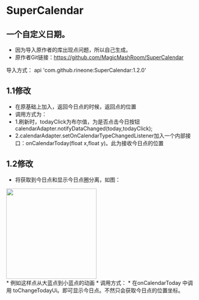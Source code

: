 # SuperCalendar
## 一个自定义日期。
* 因为导入原作者的库出现点问题，所以自己生成。
* 原作者Git链接：https://github.com/MagicMashRoom/SuperCalendar

导入方式：
   api 'com.github.rineone:SuperCalendar:1.2.0'
## 1.1修改

* 在原基础上加入，返回今日点的时候，返回点的位置
* 调用方式为：
* 1.刷新时，todayClick为布尔值，为是否点击今日按钮 calendarAdapter.notifyDataChanged(today,todayClick);
* 2.calendarAdapter.setOnCalendarTypeChangedListener加入一个内部接口：onCalendarToday(float x,float y)。此为接收今日点的位置

## 1.2修改
 * 将获取到今日点和显示今日点圈分离，如图：
<div style = "float:center">
    <img src="http://www.one-cloudy.com//bg/jie.png" width="240">
<div/>
 * 例如这样点从大蓝点到小蓝点的动画
 * 调用方式：
 * 在onCalendarToday 中调用 toChangeTodayUi。即可显示今日点。不然只会获取今日点的位置坐标。